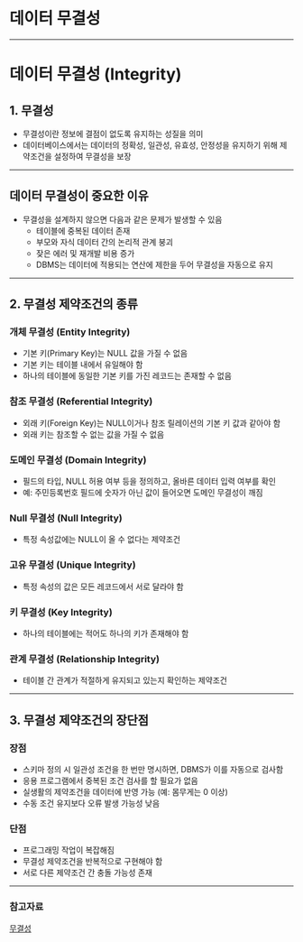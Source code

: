 # 데이터 무결성

---
# 데이터 무결성 (Integrity)

## 1. 무결성

- 무결성이란 정보에 결점이 없도록 유지하는 성질을 의미
- 데이터베이스에서는 데이터의 정확성, 일관성, 유효성, 안정성을 유지하기 위해 제약조건을 설정하여 무결성을 보장

---

## 데이터 무결성이 중요한 이유

- 무결성을 설계하지 않으면 다음과 같은 문제가 발생할 수 있음
  - 테이블에 중복된 데이터 존재
  - 부모와 자식 데이터 간의 논리적 관계 붕괴
  - 잦은 에러 및 재개발 비용 증가
  - DBMS는 데이터에 적용되는 연산에 제한을 두어 무결성을 자동으로 유지

---

## 2. 무결성 제약조건의 종류

### 개체 무결성 (Entity Integrity)

- 기본 키(Primary Key)는 NULL 값을 가질 수 없음
- 기본 키는 테이블 내에서 유일해야 함
- 하나의 테이블에 동일한 기본 키를 가진 레코드는 존재할 수 없음

### 참조 무결성 (Referential Integrity)

- 외래 키(Foreign Key)는 NULL이거나 참조 릴레이션의 기본 키 값과 같아야 함
- 외래 키는 참조할 수 없는 값을 가질 수 없음


### 도메인 무결성 (Domain Integrity)

- 필드의 타입, NULL 허용 여부 등을 정의하고, 올바른 데이터 입력 여부를 확인
- 예: 주민등록번호 필드에 숫자가 아닌 값이 들어오면 도메인 무결성이 깨짐

### Null 무결성 (Null Integrity)

- 특정 속성값에는 NULL이 올 수 없다는 제약조건

### 고유 무결성 (Unique Integrity)

- 특정 속성의 값은 모든 레코드에서 서로 달라야 함

### 키 무결성 (Key Integrity)

- 하나의 테이블에는 적어도 하나의 키가 존재해야 함

### 관계 무결성 (Relationship Integrity)

- 테이블 간 관계가 적절하게 유지되고 있는지 확인하는 제약조건

---

## 3. 무결성 제약조건의 장단점

### 장점

- 스키마 정의 시 일관성 조건을 한 번만 명시하면, DBMS가 이를 자동으로 검사함
- 응용 프로그램에서 중복된 조건 검사를 할 필요가 없음
- 실생활의 제약조건을 데이터에 반영 가능 (예: 몸무게는 0 이상)
- 수동 조건 유지보다 오류 발생 가능성 낮음

### 단점

- 프로그래밍 작업이 복잡해짐
- 무결성 제약조건을 반복적으로 구현해야 함
- 서로 다른 제약조건 간 충돌 가능성 존재

---

### 참고자료

[무결성](https://velog.io/@zionedoha/%EB%8D%B0%EC%9D%B4%ED%84%B0-%EB%B2%A0%EC%9D%B4%EC%8A%A4-%EB%AC%B4%EA%B2%B0%EC%84%B1%EC%9D%B4%EB%9E%80)